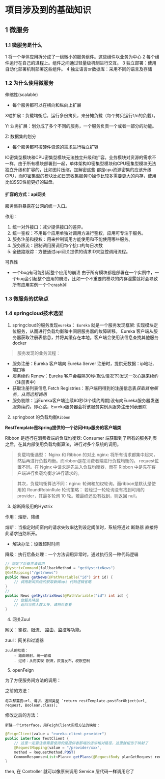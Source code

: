 # 项目涉及到的基础知识

## 1 微服务
### 1.1 微服务是什么

1 将一个单体应用拆分成了一组微小的服务组件。这些组件以业务为中心
2 每个组件运行在自己的进程上。组件之间通过轻量级机制进行交互。
3 独立部署：使用自动化部署机制部署这些组件。
4 独立语言or数据库：采用不同的语言及存储

### 1.2 为什么使用微服务

伸缩性(scalable)

- 每个服务都可以在横向和纵向上扩展

X轴扩展：负载均衡后，运行多份拷贝，来分摊负载（每个拷贝运行1/n的负载）。

Y: 业务扩展：划分成了多个不同的服务，一个服务负责一个或者一部分的功能。

Z: 数据集的划分

- 每个服务都可按硬件资源的需求进行独立扩容

IO密集型模块和CPU密集型模块无法独立升级和扩容。业务模块对资源的需求不一样，由于所有模块部署到一起，单体架构IO密集型模块和CPU密集型模块无法独立升级和扩容的，比如图片压缩，加解密这些 都是cpu资源密集的应该升级CPU，而IO密集型的模块比如日志收集服务IO操作比较多需要更大的内存，使用比如SSD性能更好的磁盘。

#### 扩容的方式：api网关
服务集群暴露在公网的统一入口。

作用：

1. 统一对外接口：减少提供接口的差异。
2. 统一鉴权：不用每个应用单独对调用方进行鉴权，应用可专注于服务。
3. 服务注册和授权：用来控制调用方能使用和不能使用哪些服务。
4. 服务限流：限制调用房调用每个接口的每日次数
5. 全链路跟踪：方便通过api网关提供的请求ID来监控调用流程。

可靠性

- 一个bug有可能引起整个应用的崩溃
由于所有模块都是部署在一个实例中，一个bug会引起整个应用的崩溃，比如一个不重要的模块的内存泄露就将会导致所有应用实例一个个crash掉


### 1.3 微服务的优缺点

### 1.4 springcloud技术选型
1. springcloud的服务发现`eureka`：
`Eureka` 就是一个服务发现框架: 实现模块定位服务，从而进行负载均衡和中间层服务器的故障转移。
Eureka 客户端从服务器获取注册表信息，并将其缓存在本地。客户端会使用该信息查找其他服务
docker 

> 服务发现的业务流程：
- 服务注册：Eureka 客户端向 Eureka Server 注册时，提供元数据：ip地址、端口等
- 服务续约 Renew：Eureka 客户会每隔30秒(默认情况下)发送一次心跳来续约（注册表中）
- 获取注册列表信息 Fetch Registries：客户端用得到的注册信息表*获取其他服务，从而远程调用*
- 服务剔除：当Eureka客户端连续90秒(3个续约周期)没有向Eureka服务器发送服务续约，即心跳，Eureka服务器会将该服务实例从服务注册列表删除



2. springboot 的负载均衡`Ribbon`

**RestTemplate是Spring提供的一个访问Http服务的客户端类**

Ribbon 是运行在消费者端的负载均衡器:
Consumer 端获取到了所有的服务列表之后，在其内部使用负载均衡算法，进行对多个系统的调用。

> 负载均衡选型： Nginx 和 Ribbon 的对比
> nginx: 将所有请求都集中起来，然后再进行负载均衡。而ribbon是在消费者端进行负载均衡的。 request位置不同。在 Nginx 中请求是先进入负载均衡器，而在 Ribbon 中是先在客户端进行负载均衡才进行请求的。

> 其次，负载均衡算法不同：nginx: 轮询和加权轮询。而ribbon是默认是使用的 RoundRobinRule 轮询策略： 若经过一轮轮询没有找到可用的 provider，其最多轮询 10 轮。若最终还没有找到，则返回 null。


3. 熔断降级用的Hystrix

作用：熔断、降级

熔断：当指定时间窗内的请求失败率达到设定阈值时，系统将通过 断路器 直接将此请求链路断开。
- 解决办法：设置超时时间

降级：执行后备处理：一个方法调用异常时，通过执行另一种代码逻辑
```java
// 指定了后备方法调用
@HystrixCommand(fallbackMethod = "getHystrixNews")
@GetMapping("/get/news")
public News getNews(@PathVariable("id") int id) {
    // 调用新闻系统的获取新闻api 代码逻辑省略
}
// 
public News getHystrixNews(@PathVariable("id") int id) {
    // 做服务降级
    // 返回当前人数太多，请稍后查看
}
```

4. 网关Zuul

网关：鉴权、限流、 路由、监控等功能。

zuul：网关和过滤器

    zuul的功能：
        - 路由映射，统一前缀
        - 过滤：从而实现 限流，灰度发布，权限控制


5. openFeign

为了方便服务间方法的调用：

之前的方法：

    每次都需要url、请求、返回类型 `return restTemplate.postForObject(url, request, Boolean.class);`

修改之后的方法：
    
    新建一个interface，用FeighClient实现方法的映射：
```java
@FeignClient(value = "eureka-client-provider")
public interface TestClient {
    // 这里一定要注意需要使用的是提供者那端的请求相对路径，这里就相当于映射了
    @RequestMapping(value = "/provider/xxx",
    method = RequestMethod.POST)
    CommonResponse<List<Plan>> getPlans(@RequestBody planGetRequest request);
}
```
then, 在 Controller 就可以像原来调用 Service 层代码一样调用它了

